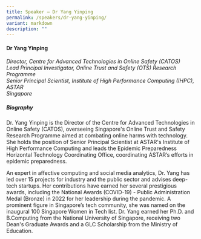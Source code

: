 ```yaml
---
title: Speaker – Dr Yang Yinping
permalink: /speakers/dr-yang-yinping/
variant: markdown
description: ""
---
```

#### **Dr Yang Yinping**

*Director, Centre for Advanced Technologies in Online Safety (CATOS)
<br>Lead Principal Investigator, Online Trust and Safety (OTS) Research Programme
<br>Senior Principal Scientist, Institute of High Performance Computing (IHPC), ASTAR<br>Singapore*

##### **Biography**
Dr. Yang Yinping is the Director of the Centre for Advanced Technologies in Online Safety (CATOS), overseeing Singapore's Online Trust and Safety Research Programme aimed at combating online harms with technology. She holds the position of Senior Principal Scientist at ASTAR's Institute of High Performance Computing and leads the Epidemic Preparedness Horizontal Technology Coordinating Office, coordinating ASTAR’s efforts in epidemic preparedness.
 
An expert in affective computing and social media analytics, Dr. Yang has led over 15 projects for industry and the public sector and advises deep-tech startups. Her contributions have earned her several prestigious awards, including the National Awards (COVID-19) - Public Administration Medal (Bronze) in 2022 for her leadership during the pandemic. A prominent figure in Singapore’s tech community, she was named on the inaugural 100 Singapore Women in Tech list. Dr. Yang earned her Ph.D. and B.Computing from the National University of Singapore, receiving two Dean's Graduate Awards and a GLC Scholarship from the Ministry of Education.